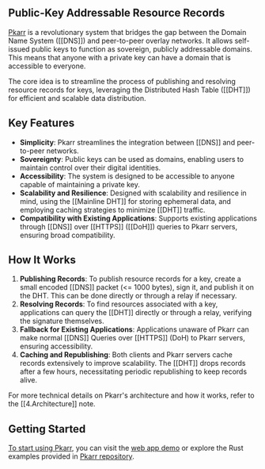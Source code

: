 ## Public-Key Addressable Resource Records

[Pkarr](https://pkarr.org) is a revolutionary system that bridges the gap between the Domain Name System ([[DNS]]) and peer-to-peer overlay networks. It allows self-issued public keys to function as sovereign, publicly addressable domains. This means that anyone with a private key can have a domain that is accessible to everyone.

The core idea is to streamline the process of publishing and resolving resource records for keys, leveraging the Distributed Hash Table ([[DHT]]) for efficient and scalable data distribution.

## Key Features

- **Simplicity**: Pkarr streamlines the integration between [[DNS]] and peer-to-peer networks.
- **Sovereignty**: Public keys can be used as domains, enabling users to maintain control over their digital identities.
- **Accessibility**: The system is designed to be accessible to anyone capable of maintaining a private key.
- **Scalability and Resilience**: Designed with scalability and resilience in mind, using the [[Mainline DHT]] for storing ephemeral data, and employing caching strategies to minimize [[DHT]] traffic.
- **Compatibility with Existing Applications**: Supports existing applications through [[DNS]] over [[HTTPS]] ([[DoH]]) queries to Pkarr servers, ensuring broad compatibility.

## How It Works

1. **Publishing Records**: To publish resource records for a key, create a small encoded [[DNS]] packet (<= 1000 bytes), sign it, and publish it on the DHT. This can be done directly or through a relay if necessary.
2. **Resolving Records**: To find resources associated with a key, applications can query the [[DHT]] directly or through a relay, verifying the signature themselves.
3. **Fallback for Existing Applications**: Applications unaware of Pkarr can make normal [[DNS]] Queries over [[HTTPS]] (DoH) to Pkarr servers, ensuring accessibility.
4. **Caching and Republishing**: Both clients and Pkarr servers cache records extensively to improve scalability. The [[DHT]] drops records after a few hours, necessitating periodic republishing to keep records alive.

For more technical details on Pkarr's architecture and how it works, refer to the [[4.Architecture]] note.

## Getting Started

[To start using Pkarr](2.Getting%20Started%20with%20Pkarr.md), you can visit the [web app demo](https://app.pkarr.org) or explore the Rust examples provided in [Pkarr repository](https://github.com/Nuhvi/pkarr/).
